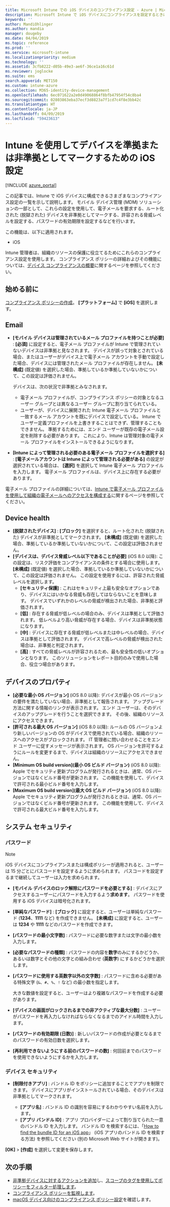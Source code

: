 ```yaml
---
title: Microsoft Intune での iOS デバイスのコンプライアンス設定 - Azure | Microsoft Docs
description: Microsoft Intune で iOS デバイスにコンプライアンスを設定するときに使用できるすべての設定の一覧を表示します。 電子メールの要求、脱獄されたまたはルート化されたデバイスの確認、許可される最小および最大のオペレーティング システムの設定、任意のパスワード制限の設定 (パスワードの長さと非アクティブの状態のデバイスを含む)、アプリの制限などを行います。
keywords: ''
author: MandiOhlinger
ms.author: mandia
manager: dougeby
ms.date: 04/04/2019
ms.topic: reference
ms.prod: ''
ms.service: microsoft-intune
ms.localizationpriority: medium
ms.technology: ''
ms.assetid: 3cfb8222-d05b-49e3-ae6f-36ce1a16c61d
ms.reviewer: joglocke
ms.suite: ems
search.appverid: MET150
ms.custom: intune-azure
ms.collection: M365-identity-device-management
ms.openlocfilehash: 6ec071622a2e0d49068864f8bfb47954f54c8ba4
ms.sourcegitcommit: 02803863eba37ecf3d8823a7f1cd7c4f8e3bb42c
ms.translationtype: HT
ms.contentlocale: ja-JP
ms.lasthandoff: 04/09/2019
ms.locfileid: "59423613"
---
```

# <a name="ios-settings-to-mark-devices-as-compliant-or-not-compliant-using-intune"></a>Intune を使用してデバイスを準拠または非準拠としてマークするための iOS 設定

[!INCLUDE [azure_portal](./includes/azure_portal.md)]

この記事では、Intune で iOS デバイスに構成できるさまざまなコンプライアンス設定の一覧を示して説明します。 モバイル デバイス管理 (MDM) ソリューションの一部として、これらの設定を使用して、電子メールを要求する、ルート化された (脱獄された) デバイスを非準拠としてマークする、許容される脅威レベルを設定する、パスワードの有効期限を設定するなどを行います。

この機能は、以下に適用されます。

- iOS

Intune 管理者は、組織のリソースの保護に役立てるためにこれらのコンプライアンス設定を使用します。 コンプライアンス ポリシーの詳細およびその機能については、[デバイス コンプライアンスの概要](device-compliance-get-started.md)に関するページを参照してください。

## <a name="before-you-begin"></a>始める前に

[コンプライアンス ポリシーの作成](create-compliance-policy.md#create-the-policy)。 **[プラットフォーム]** で **[iOS]** を選択します。

## <a name="email"></a>Email

- **[モバイル デバイスは管理されているメール プロファイルを持つことが必要]** : **[必須]** に設定すると、電子メール プロファイルが Intune で管理されていないデバイスは非準拠と見なされます。 デバイスが誤って対象とされている場合、またはユーザーがデバイス上で電子メール アカウントを手動で設定した場合、デバイスには管理されたメール プロファイルが存在しません。 **[未構成]** (既定値) を選択した場合、準拠しているか準拠していないかについて、この設定は評価されません。

  デバイスは、次の状況で非準拠とみなされます。

  - 電子メール プロファイルが、コンプライアンス ポリシーの対象となるユーザー グループとは異なるユーザー グループに割り当てられている。
  - ユーザーが、デバイスに展開された Intune 電子メール プロファイルと一致するメール アカウントを既にデバイスで設定している。 Intune でユーザー定義プロファイルを上書きすることはできず、管理することもできません。 準拠するためには、エンド ユーザーが既存の電子メール設定を削除する必要があります。 これにより、Intune は管理対象の電子メール プロファイルをインストールできるようになります。

- **[Intune によって管理される必要のある電子メール プロファイルを選択する]** : **[電子メールアカウントは Intune によって管理される必要がある]** の設定が選択されている場合は、 **[選択]** を選択して Intune 電子メール プロファイルを入力します。 電子メール プロファイルは、デバイス上に存在する必要があります。

電子メール プロファイルの詳細については、[Intune で電子メール プロファイルを使用して組織の電子メールへのアクセスを構成する](email-settings-configure.md)に関するページを参照してください。

## <a name="device-health"></a>Device health

- **[脱獄されたデバイス]** : **[ブロック]** を選択すると、ルート化された (脱獄された) デバイスが非準拠としてマークされます。 **[未構成]** (既定値) を選択した場合、準拠しているか準拠していないかについて、この設定は評価されません。
- **[デバイスは、デバイス脅威レベル以下であることが必要]** (iOS 8.0 以降): この設定は、リスク評価をコンプライアンスの条件とする場合に使用します。 **[未構成]** (既定値) を選択した場合、準拠しているか準拠していないかについて、この設定は評価されません。 この設定を使用するには、許容された脅威レベルを選択します。
  - **[セキュリティ保護]** : これはセキュリティ上最も安全なオプションであり、デバイスにはいかなる脅威も存在してはならないことを意味します。 デバイスでいずれかのレベルの脅威が検出された場合、非準拠と評価されます。
  - **[低]** : 存在する脅威が低レベルの場合のみ、デバイスは準拠として評価されます。 低レベルより高い脅威が存在する場合、デバイスは非準拠状態になります。
  - **[中]** : デバイスに存在する脅威が低レベルまたは中レベルの場合、デバイスは準拠として評価されます。 デバイスで高レベルの脅威が検出された場合は、非準拠と判定されます。
  - **[高]** : すべての脅威レベルが許容されるため、最も安全性の低いオプションとなります。 このソリューションをレポート目的のみで使用した場合、役立つ場合があります。

## <a name="device-properties"></a>デバイスのプロパティ

- **[必要な最小 OS バージョン]** (iOS 8.0 以降): デバイスが最小 OS バージョンの要件を満たしていない場合、非準拠として報告されます。 アップグレード方法に関する情報のリンクが表示されます。 エンド ユーザーは、そのデバイスのアップグレードを行うことを選択できます。 その後、組織のリソースにアクセスできます。
- **[許可される最大 OS バージョン]** (iOS 8.0 以降): ルールの OS バージョンより新しいバージョンの OS がデバイスで使用されている場合、組織のリソースへのアクセスがブロックされます。 IT 管理者に問い合わせることをエンド ユーザーに促すメッセージが表示されます。 OS バージョンを許可するようにルールを変更するまで、デバイスは組織のリソースにアクセスできません。
- **[Minimum OS build version]\(最小 OS ビルド バージョン\)** (iOS 8.0 以降): Apple でセキュリティ更新プログラムが発行されるときは、通常、OS バージョンではなくビルド番号が更新されます。 この機能を使用して、デバイスで許可される最小ビルド番号を入力します。
- **[Maximum OS build version]\(最大 OS ビルド バージョン\)** (iOS 8.0 以降): Apple でセキュリティ更新プログラムが発行されるときは、通常、OS バージョンではなくビルド番号が更新されます。 この機能を使用して、デバイスで許可される最大ビルド番号を入力します。

## <a name="system-security"></a>システム セキュリティ

### <a name="password"></a>パスワード

> [!NOTE]
> iOS デバイスにコンプライアンスまたは構成ポリシーが適用されると、ユーザーは 15 分ごとにパスコードを設定するように求められます。 パスコードを設定するまで継続してユーザーは入力を求められます。

- **[モバイル デバイスのロック解除にパスワードを必要とする]** : デバイスにアクセスするユーザーにパスワードを入力するよう**求めます**。 パスワードを使用する iOS デバイスは暗号化されます。
- **[単純なパスワード]** : **[ブロック]** に設定すると、ユーザーは単純なパスワード (**1234**、**1111** など) を作成できません。 **[未構成]** に設定すると、ユーザーは **1234** や **1111** などのパスワードを作成できます。
- **[パスワードの最小文字数]** : パスワードに必要な数字または文字の最小数を入力します。
- **[必要なパスワードの種類]** : パスワードの内容を**数字**のみにするかどうか、あるいは数字とその他の文字との組み合わせ (**英数字**) にするかどうかを選択します。
- **[パスワードに使用する英数字以外の文字数]** : パスワードに含める必要がある特殊文字 (`&`、`#`、`%`、`!` など) の最小数を指定します。

    大きな数値を設定すると、ユーザーはより複雑なパスワードを作成する必要があります。

- **[デバイスの画面がロックされるまでの非アクティブな最大分数]** : ユーザーがパスワードを再入力しなければならなくなるまでのアイドル時間を入力します。
- **[パスワードの有効期限 (日数)]** : 新しいパスワードの作成が必要となるまでのパスワードの有効日数を選択します。
- **[再利用できないようにする前のパスワードの数]** : 何回前までのパスワードを使用できないようにするかを入力します。

### <a name="device-security"></a>デバイス セキュリティ

- **[制限付きアプリ]** : バンドル ID をポリシーに追加することでアプリを制限できます。 デバイスにアプリがインストールされている場合、そのデバイスは非準拠としてマークされます。

  - **[アプリ名]** : バンドル ID の識別を容易にするわかりやすい名前を入力します。
  - **[アプリ バンドル ID]** : アプリ プロバイダーによって割り当てられた一意のバンドル ID を入力します。 バンドル ID を検索するには、「[How to find the bundle ID for an iOS app](https://support.microsoft.com/help/4294074/how-to-find-the-bundle-id-for-an-ios-app)」 (iOS アプリのバンドル ID を検索する方法) を参照してください (別の Microsoft Web サイトが開きます)。  

**[OK]**  >  **[作成]** を選択して変更を保存します。

## <a name="next-steps"></a>次の手順

- [非準拠デバイスに対するアクションを追加](actions-for-noncompliance.md)し、[スコープのタグを使用してポリシーをフィルター処理します](scope-tags.md)。
- [コンプライアンス ポリシーを監視します](compliance-policy-monitor.md)。
- [macOS デバイス向けのコンプライアンス ポリシー設定](compliance-policy-create-mac-os.md)を確認します。
